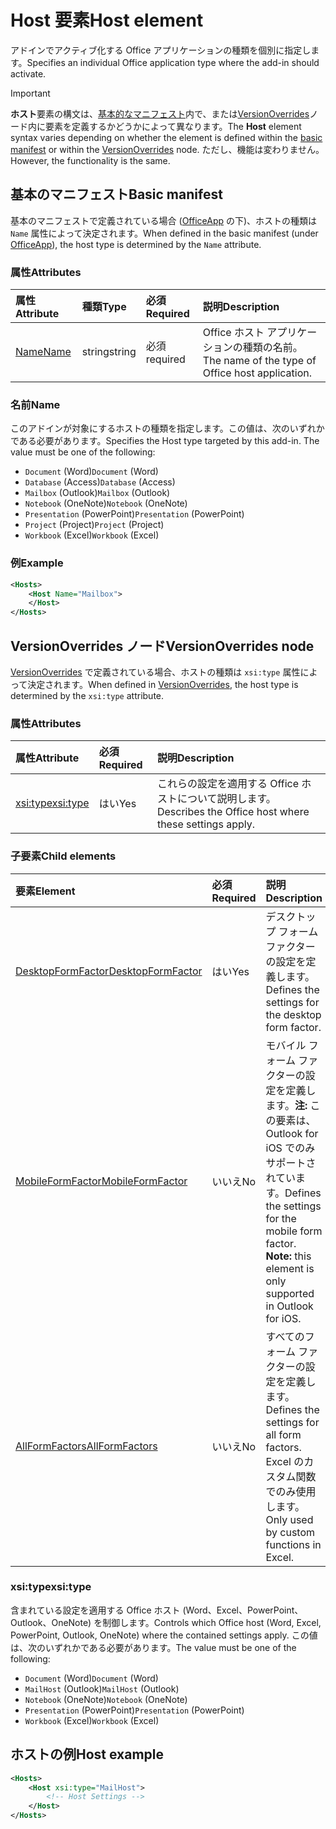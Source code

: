 # <a name="host-element"></a><span data-ttu-id="6453b-101">Host 要素</span><span class="sxs-lookup"><span data-stu-id="6453b-101">Host element</span></span>

<span data-ttu-id="6453b-102">アドインでアクティブ化する Office アプリケーションの種類を個別に指定します。</span><span class="sxs-lookup"><span data-stu-id="6453b-102">Specifies an individual Office application type where the add-in should activate.</span></span>

> [!IMPORTANT] 
> <span data-ttu-id="6453b-103">**ホスト**要素の構文は、[基本的なマニフェスト](#basic-manifest)内で、または[VersionOverrides](#versionoverrides-node)ノード内に要素を定義するかどうかによって異なります。</span><span class="sxs-lookup"><span data-stu-id="6453b-103">The **Host** element syntax varies depending on whether the element is defined within the [basic manifest](#basic-manifest) or within the [VersionOverrides](#versionoverrides-node) node.</span></span> <span data-ttu-id="6453b-104">ただし、機能は変わりません。</span><span class="sxs-lookup"><span data-stu-id="6453b-104">However, the functionality is the same.</span></span>  

## <a name="basic-manifest"></a><span data-ttu-id="6453b-105">基本のマニフェスト</span><span class="sxs-lookup"><span data-stu-id="6453b-105">Basic manifest</span></span>

<span data-ttu-id="6453b-106">基本のマニフェストで定義されている場合 ([OfficeApp](officeapp.md) の下)、ホストの種類は `Name` 属性によって決定されます。</span><span class="sxs-lookup"><span data-stu-id="6453b-106">When defined in the basic manifest (under [OfficeApp](officeapp.md)), the host type is determined by the `Name` attribute.</span></span>   

### <a name="attributes"></a><span data-ttu-id="6453b-107">属性</span><span class="sxs-lookup"><span data-stu-id="6453b-107">Attributes</span></span>

| <span data-ttu-id="6453b-108">属性</span><span class="sxs-lookup"><span data-stu-id="6453b-108">Attribute</span></span>     | <span data-ttu-id="6453b-109">種類</span><span class="sxs-lookup"><span data-stu-id="6453b-109">Type</span></span>   | <span data-ttu-id="6453b-110">必須</span><span class="sxs-lookup"><span data-stu-id="6453b-110">Required</span></span> | <span data-ttu-id="6453b-111">説明</span><span class="sxs-lookup"><span data-stu-id="6453b-111">Description</span></span>                                      |
|:--------------|:-------|:---------|:-------------------------------------------------|
| [<span data-ttu-id="6453b-112">Name</span><span class="sxs-lookup"><span data-stu-id="6453b-112">Name</span></span>](#name) | <span data-ttu-id="6453b-113">string</span><span class="sxs-lookup"><span data-stu-id="6453b-113">string</span></span> | <span data-ttu-id="6453b-114">必須</span><span class="sxs-lookup"><span data-stu-id="6453b-114">required</span></span> | <span data-ttu-id="6453b-115">Office ホスト アプリケーションの種類の名前。</span><span class="sxs-lookup"><span data-stu-id="6453b-115">The name of the type of Office host application.</span></span> |

### <a name="name"></a><span data-ttu-id="6453b-116">名前</span><span class="sxs-lookup"><span data-stu-id="6453b-116">Name</span></span>
<span data-ttu-id="6453b-p102">このアドインが対象にするホストの種類を指定します。この値は、次のいずれかである必要があります。</span><span class="sxs-lookup"><span data-stu-id="6453b-p102">Specifies the Host type targeted by this add-in. The value must be one of the following:</span></span>

- <span data-ttu-id="6453b-119">`Document` (Word)</span><span class="sxs-lookup"><span data-stu-id="6453b-119">`Document` (Word)</span></span>
- <span data-ttu-id="6453b-120">`Database` (Access)</span><span class="sxs-lookup"><span data-stu-id="6453b-120">`Database` (Access)</span></span>
- <span data-ttu-id="6453b-121">`Mailbox` (Outlook)</span><span class="sxs-lookup"><span data-stu-id="6453b-121">`Mailbox` (Outlook)</span></span>
- <span data-ttu-id="6453b-122">`Notebook` (OneNote)</span><span class="sxs-lookup"><span data-stu-id="6453b-122">`Notebook` (OneNote)</span></span>
- <span data-ttu-id="6453b-123">`Presentation` (PowerPoint)</span><span class="sxs-lookup"><span data-stu-id="6453b-123">`Presentation` (PowerPoint)</span></span>
- <span data-ttu-id="6453b-124">`Project` (Project)</span><span class="sxs-lookup"><span data-stu-id="6453b-124">`Project` (Project)</span></span>
- <span data-ttu-id="6453b-125">`Workbook` (Excel)</span><span class="sxs-lookup"><span data-stu-id="6453b-125">`Workbook` (Excel)</span></span>

### <a name="example"></a><span data-ttu-id="6453b-126">例</span><span class="sxs-lookup"><span data-stu-id="6453b-126">Example</span></span>
```xml
<Hosts>
    <Host Name="Mailbox">
    </Host>
</Hosts>
```

## <a name="versionoverrides-node"></a><span data-ttu-id="6453b-127">VersionOverrides ノード</span><span class="sxs-lookup"><span data-stu-id="6453b-127">VersionOverrides node</span></span>
<span data-ttu-id="6453b-128">[VersionOverrides](versionoverrides.md) で定義されている場合、ホストの種類は `xsi:type` 属性によって決定されます。</span><span class="sxs-lookup"><span data-stu-id="6453b-128">When defined in [VersionOverrides](versionoverrides.md), the host type is determined by the `xsi:type` attribute.</span></span> 

### <a name="attributes"></a><span data-ttu-id="6453b-129">属性</span><span class="sxs-lookup"><span data-stu-id="6453b-129">Attributes</span></span>

|  <span data-ttu-id="6453b-130">属性</span><span class="sxs-lookup"><span data-stu-id="6453b-130">Attribute</span></span>  |  <span data-ttu-id="6453b-131">必須</span><span class="sxs-lookup"><span data-stu-id="6453b-131">Required</span></span>  |  <span data-ttu-id="6453b-132">説明</span><span class="sxs-lookup"><span data-stu-id="6453b-132">Description</span></span>  |
|:-----|:-----|:-----|
|  [<span data-ttu-id="6453b-133">xsi:type</span><span class="sxs-lookup"><span data-stu-id="6453b-133">xsi:type</span></span>](#xsitype)  |  <span data-ttu-id="6453b-134">はい</span><span class="sxs-lookup"><span data-stu-id="6453b-134">Yes</span></span>  | <span data-ttu-id="6453b-135">これらの設定を適用する Office ホストについて説明します。</span><span class="sxs-lookup"><span data-stu-id="6453b-135">Describes the Office host where these settings apply.</span></span>|

### <a name="child-elements"></a><span data-ttu-id="6453b-136">子要素</span><span class="sxs-lookup"><span data-stu-id="6453b-136">Child elements</span></span>

|  <span data-ttu-id="6453b-137">要素</span><span class="sxs-lookup"><span data-stu-id="6453b-137">Element</span></span> |  <span data-ttu-id="6453b-138">必須</span><span class="sxs-lookup"><span data-stu-id="6453b-138">Required</span></span>  |  <span data-ttu-id="6453b-139">説明</span><span class="sxs-lookup"><span data-stu-id="6453b-139">Description</span></span>  |
|:-----|:-----|:-----|
|  [<span data-ttu-id="6453b-140">DesktopFormFactor</span><span class="sxs-lookup"><span data-stu-id="6453b-140">DesktopFormFactor</span></span>](desktopformfactor.md)    |  <span data-ttu-id="6453b-141">はい</span><span class="sxs-lookup"><span data-stu-id="6453b-141">Yes</span></span>   |  <span data-ttu-id="6453b-142">デスクトップ フォーム ファクターの設定を定義します。</span><span class="sxs-lookup"><span data-stu-id="6453b-142">Defines the settings for the desktop form factor.</span></span> |
|  [<span data-ttu-id="6453b-143">MobileFormFactor</span><span class="sxs-lookup"><span data-stu-id="6453b-143">MobileFormFactor</span></span>](mobileformfactor.md)    |  <span data-ttu-id="6453b-144">いいえ</span><span class="sxs-lookup"><span data-stu-id="6453b-144">No</span></span>   |  <span data-ttu-id="6453b-p103">モバイル フォーム ファクターの設定を定義します。**注:** この要素は、Outlook for iOS でのみサポートされています。</span><span class="sxs-lookup"><span data-stu-id="6453b-p103">Defines the settings for the mobile form factor. **Note:** this element is only supported in Outlook for iOS.</span></span> |
|  [<span data-ttu-id="6453b-147">AllFormFactors</span><span class="sxs-lookup"><span data-stu-id="6453b-147">AllFormFactors</span></span>](allformfactors.md)    |  <span data-ttu-id="6453b-148">いいえ</span><span class="sxs-lookup"><span data-stu-id="6453b-148">No</span></span>   |  <span data-ttu-id="6453b-149">すべてのフォーム ファクターの設定を定義します。</span><span class="sxs-lookup"><span data-stu-id="6453b-149">Defines the settings for all form factors.</span></span> <span data-ttu-id="6453b-150">Excel のカスタム関数でのみ使用します。</span><span class="sxs-lookup"><span data-stu-id="6453b-150">Only used by custom functions in Excel.</span></span> |

### <a name="xsitype"></a><span data-ttu-id="6453b-151">xsi:type</span><span class="sxs-lookup"><span data-stu-id="6453b-151">xsi:type</span></span>

<span data-ttu-id="6453b-152">含まれている設定を適用する Office ホスト (Word、Excel、PowerPoint、Outlook、OneNote) を制御します。</span><span class="sxs-lookup"><span data-stu-id="6453b-152">Controls which Office host (Word, Excel, PowerPoint, Outlook, OneNote) where the contained settings apply.</span></span> <span data-ttu-id="6453b-153">この値は、次のいずれかである必要があります。</span><span class="sxs-lookup"><span data-stu-id="6453b-153">The value must be one of the following:</span></span>

- <span data-ttu-id="6453b-154">`Document` (Word)</span><span class="sxs-lookup"><span data-stu-id="6453b-154">`Document` (Word)</span></span>
- <span data-ttu-id="6453b-155">`MailHost` (Outlook)</span><span class="sxs-lookup"><span data-stu-id="6453b-155">`MailHost` (Outlook)</span></span>    
- <span data-ttu-id="6453b-156">`Notebook` (OneNote)</span><span class="sxs-lookup"><span data-stu-id="6453b-156">`Notebook` (OneNote)</span></span>
- <span data-ttu-id="6453b-157">`Presentation` (PowerPoint)</span><span class="sxs-lookup"><span data-stu-id="6453b-157">`Presentation` (PowerPoint)</span></span>
- <span data-ttu-id="6453b-158">`Workbook` (Excel)</span><span class="sxs-lookup"><span data-stu-id="6453b-158">`Workbook` (Excel)</span></span>

## <a name="host-example"></a><span data-ttu-id="6453b-159">ホストの例</span><span class="sxs-lookup"><span data-stu-id="6453b-159">Host example</span></span> 
```xml
<Hosts>
    <Host xsi:type="MailHost">
        <!-- Host Settings -->
    </Host>
</Hosts>
```
